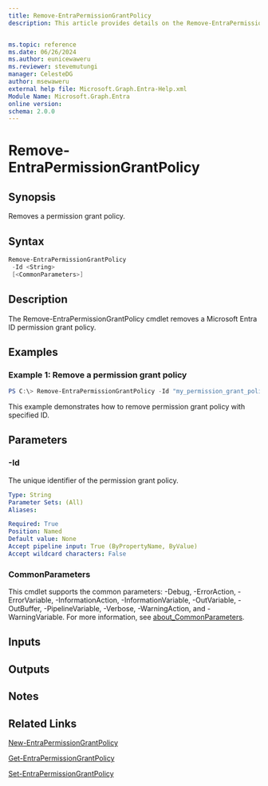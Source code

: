 ```yaml
---
title: Remove-EntraPermissionGrantPolicy
description: This article provides details on the Remove-EntraPermissionGrantPolicy command.


ms.topic: reference
ms.date: 06/26/2024
ms.author: eunicewaweru
ms.reviewer: stevemutungi
manager: CelesteDG
author: msewaweru
external help file: Microsoft.Graph.Entra-Help.xml
Module Name: Microsoft.Graph.Entra
online version:
schema: 2.0.0
---
```


# Remove-EntraPermissionGrantPolicy

## Synopsis
Removes a permission grant policy.

## Syntax

```powershell
Remove-EntraPermissionGrantPolicy 
 -Id <String>
 [<CommonParameters>]
```

## Description
The Remove-EntraPermissionGrantPolicy cmdlet removes a Microsoft Entra ID permission grant policy.

## Examples

### Example 1: Remove a permission grant policy
```powershell
PS C:\> Remove-EntraPermissionGrantPolicy -Id "my_permission_grant_policy_id"
```
This example demonstrates how to remove permission grant policy with specified ID.

## Parameters

### -Id
The unique identifier of the permission grant policy.

```yaml
Type: String
Parameter Sets: (All)
Aliases:

Required: True
Position: Named
Default value: None
Accept pipeline input: True (ByPropertyName, ByValue)
Accept wildcard characters: False
```

### CommonParameters
This cmdlet supports the common parameters: -Debug, -ErrorAction, -ErrorVariable, -InformationAction, -InformationVariable, -OutVariable, -OutBuffer, -PipelineVariable, -Verbose, -WarningAction, and -WarningVariable. For more information, see [about_CommonParameters](https://go.microsoft.com/fwlink/?LinkID=113216).

## Inputs

## Outputs

## Notes

## Related Links

[New-EntraPermissionGrantPolicy](New-EntraPermissionGrantPolicy.md)

[Get-EntraPermissionGrantPolicy](Get-EntraPermissionGrantPolicy.md)

[Set-EntraPermissionGrantPolicy](Set-EntraPermissionGrantPolicy.md)

